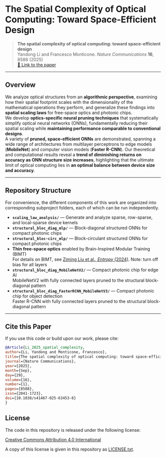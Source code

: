# The Spatial Complexity of Optical Computing: Toward Space-Efficient Design

> **The spatial complexity of optical computing: toward space-efficient design**  
> Yandong Li and Francesco Monticone. *Nature Communications* **16**, 8588 (2025)  
> [🔗 Link to the paper](https://www.nature.com/articles/s41467-025-63453-8)

---

## Overview

We analyze optical structures from an **algorithmic perspective**, examining how their spatial footprint scales with the dimensionality of the mathematical operations they perform, and generalize these findings into **spatial scaling laws** for free-space optics and photonic chips.  
We develop **optics-specific neural pruning techniques** that systematically simplify optical neural networks (ONNs), fundamentally reducing their spatial scaling while **maintaining performance comparable to conventional designs**.  
A variety of **pruned, space-efficient ONNs** are demonstrated, spanning a wide range of architectures from multilayer perceptrons to edge models (**MobileNet**) and computer vision models (**Faster R-CNN**). Our theoretical and computational results reveal a **trend of diminishing returns on accuracy as ONN structure size increases**, highlighting that the ultimate limit of optical computing lies in **an optimal balance between device size and accuracy**.

---

## Repository Structure

For convenience, the different components of this work are organized into corresponding subproject folders, each of which can be run independently.  

- **`scaling_law_analysis/`** — Generate and analyze sparse, row-sparse, and local-sparse device kernels
- **`structural_bloc_diag_mlp/`** — Block-diagonal structured ONNs for compact photonic chips  
- **`structural_bloc-circ_mlp/`** — Block-circulant structured ONNs for compact photonic chips  
- **Thin free-space optics** enabled by Brain-Inspired Modular Training (BIMT)  
  For details on BIMT, see [Ziming Liu et al., *Entropy* (2024)](https://doi.org/10.3390/e26010041). Note: turn off bias for all layers
- **`structural_bloc_diag_MobileNetV2/`** — Compact photonic chip for edge AI  
  MobileNetV2 with fully connected layers pruned to the structural block-diagonal pattern  
- **`structural_bloc_diag_FasterRCNN_MobileNetV3/`** — Compact photonic chip for object detection  
  Faster R-CNN with fully connected layers pruned to the structural block-diagonal pattern  

---

## Cite this Paper

If you use this code or build upon our work, please cite:

```bibtex
@Article{Li_2025_spatial_complexity,
author={Li, Yandong and Monticone, Francesco},
title={The spatial complexity of optical computing: toward space-efficient design},
journal={Nature Communications},
year={2025},
month={Sep},
day={29},
volume={16},
number={1},
pages={8588},
issn={2041-1723},
doi={10.1038/s41467-025-63453-8}
}
```

## License

The code in this repository is released under the following license:

[Creative Commons Attribution 4.0 International](https://creativecommons.org/licenses/by/4.0/)

A copy of this license is given in this repository as [LICENSE.txt](https://github.com/lyd5039/The-Spatial-Complexity-of-Optical-Computing/blob/main/LICENSE.txt).